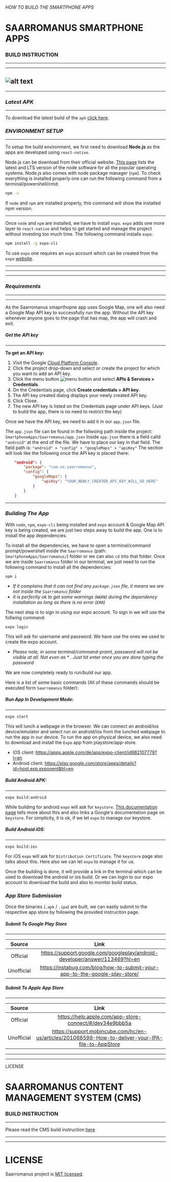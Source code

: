 ###### HOW TO BUILD THE SMARTPHONE APPS


# SAARROMANUS SMARTPHONE APPS
### BUILD INSTRUCTION
---
***
![alt text](https://i.ibb.co/TrVkfg5/cover.jpg)
---
***

### _Latest APK_
---
To download the latest build of the `apk` [click here](Saarromanus.apk).

### _ENVIRONMENT SETUP_
---
To setup the build environment, we first need to download **Node.js** as the apps are developed using `react-native`.

Node.js can be download from their official website. [This page](https://nodejs.org/en/download/) lists the latest and LTS version of the node software for all the popular operating systems. Node.js also comes with node package manager (`npm`). To check everything is installed properly one can run the following command from a terminal/powershell/cmd:
```bash
npm -v
```
If `node` and `npm` are installed properly, this command will show the installed npm version.

---


Once `node` and `npm` are installed, we have to install `expo`. `expo` adds one more layer to `react-native` and helps to get started and manage the project without investing too much time. The following command installs `expo`:
```bash
npm install -g expo-cli
```
To use `expo` one requires an `expo` account which can be created from the `expo` [website](https://expo.io/signup).

---

---
---
### _Requirements_
---
---
As the Saarromanus smaprthopne app uses Google Map, one will also need a Google Map API key to successfully run the app. Without the API key whenever anyone goes to the page that has map, the app will crash and exit.

##### Get the API key

---
**To get an API key:**

1. Visit the Google [Cloud Platform Console](https://cloud.google.com/console/google/maps-apis/overview).
2. Click the project drop-down and select or create the project for which you want to add an API key.
3. Click the menu button ![menu button](https://developers.google.com/maps/documentation/images/nav-menu.png)  and select **APIs & Services > Credentials**.
4. On the Credentials page, click **Create credentials > API key**.
5. The API key created dialog displays your newly created API key.
6. Click Close.
7. The new API key is listed on the Credentials page under API keys.
(Just to build the app, there is no need to restrict the key)

Once we have the API key, we need to add it in our `app.json` file.

The `app.json` file can be found in the follwoing path inside the project:
`SmartphoneApps/Saarromanus/app.json`
Inside `app.json` there is a field calld `"android"` at the end of the file. We have to place our key in that field. The field path is:
`"android" > "config" > "googleMaps" > "apiKey"`
The section will look like the following once the API key is placed there:
```json
	"android": {
		"package": "com.se.saarromanus",
		"config": {
			"googleMaps": {
				"apiKey": "YOUR_NEWLY_CREATED_API_KEY_WILL_GO_HERE"
			}
		}
	}
```
---
### _Building The App_
With `node`, `npm`, `expo-cli` being installed and `expo` account & Google Map API key is being created, we are just two steps away to build the app. One is to install the app dependencies.

To install all the dependencies, we have to open a terminal/command prompt/powershell inside the `Saarromanus` (path: `SmartphoneApps/Saarromanus/`) folder or we can also `cd` into that folder. Once we are inside `Saarromanus` folder in our terminal, we just need to run the following command to install all the dependencies:
```shell
npm i
```
* *If it complains that it can not find any `package.json` file, it means we are not inside the `Saarromanus` folder*
* *It is perfectly ok to get some warnings (`WARN`) during the dependency installation as long as there is no error (`ERR`)*

The next step is to sign in using our expo account. To sign in we will use the follwing command:
```shell
expo login
```
This will ask for username and password. We have use the ones we used to create the expo account.
* *Please note, in some terminal/command-promt, password will not be visible at all. Not even as \* . Just hit enter once you are done typing the password*

We are now completely ready to run/build our app.

Here is a list of some basic commands (All of these commands should be executed form `Saarromanus` folder):

##### Run App In Development Mode:
---
```
expo start
```
This will lunch a webpage in the browser. We can connect an android/ios device/emulator and select run on android/ios from the lunched webpage to run the app in our device. To run the app on physical device, we also need to download and install the `Expo` app from playstore/app-store.
* IOS client: https://apps.apple.com/de/app/expo-client/id982107779?l=en
* Android client: https://play.google.com/store/apps/details?id=host.exp.exponent&hl=en

##### Build Android APK:
---

```
expo build:android
```
While building for android `expo` will ask for `keystore`. [This documentation page](https://docs.expo.io/versions/latest/distribution/building-standalone-apps/) tells more about this and also links a Google's documentation page on `keystore`. For simplicity, it is ok, if we let `expo` to manage our keystore.

##### Build Android iOS:
---
```
expo build:ios
```
For iOS `expo` will ask for `Distribution Certificate`. The `keystore` page also talks about this. Here also we can let `expo` to manage it for us.

Once the building is done, it will provide a link in the terminal which can be used to download the android or ios build. Or we can login to our expo account to download the build and also to monitor build status.

### _App Store Submission_
Once the binaries (`.apk` / `.ipa`) are built, we can easily submit to the respective app store by following the provided instruciton page.

##### Submit To Google Play Store
---
| Source        | Link      |
|:-------------:|:---------:|
|Official       | https://support.google.com/googleplay/android-developer/answer/113469?hl=en |
|Unofficial    |https://instabug.com/blog/how-to-submit-your-app-to-the-google-play-store/ |

##### Submit To Apple App Store
---
| Source        | Link      |
|:-------------:|:---------:|
|Official       | https://help.apple.com/app-store-connect/#/dev34e9bbb5a |
|Unofficial    | https://support.mobincube.com/hc/en-us/articles/201068598-How-to-deliver-your-IPA-file-to-AppStore |

---
***

LICENSE
# SAARROMANUS CONTENT MANAGEMENT SYSTEM (CMS)
### BUILD INSTRUCTION
---
Please read the CMS build instruction [here](Manuals)

---
***

# LICENSE
Saarromanus project is [MIT licensed](LICENSE).
